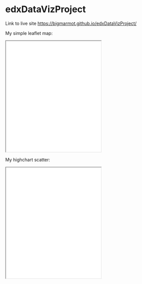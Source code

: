 
# edxDataVizProject

Link to live site https://bigmarmot.github.io/edxDataVizProject/

My simple leaflet map:
<iframe src=”https://bigmarmot.github.io/leaflet-map-simple” width=”90%” height=350></iframe>

My highchart scatter:
<iframe src=”https://bigmarmot.github.io/highcharts-scatter-csv” width=”90%” height=350></iframe>
